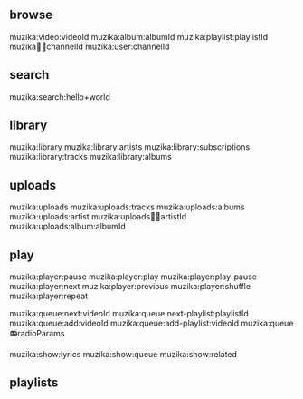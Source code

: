 ## browse

muzika:video:videoId
muzika:album:albumId
muzika:playlist:playlistId
muzika:artist:channelId
muzika:user:channelId

## search

muzika:search:hello+world

## library

muzika:library
muzika:library:artists
muzika:library:subscriptions
muzika:library:tracks
muzika:library:albums

## uploads

muzika:uploads
muzika:uploads:tracks
muzika:uploads:albums
muzika:uploads:artist
muzika:uploads:artist:artistId
muzika:uploads:album:albumId

## play

muzika:player:pause
muzika:player:play
muzika:player:play-pause
muzika:player:next
muzika:player:previous
muzika:player:shuffle
muzika:player:repeat

muzika:queue:next:videoId
muzika:queue:next-playlist:playlistId
muzika:queue:add:videoId
muzika:queue:add-playlist:videoId
muzika:queue:radio:radioParams

muzika:show:lyrics
muzika:show:queue
muzika:show:related

## playlists
